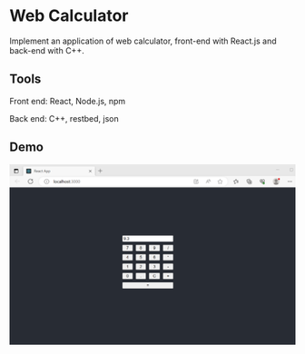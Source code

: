 # Web Calculator


Implement an application of web calculator, front-end with React.js and back-end with C++.

## Tools
Front end:
React, Node.js, npm

Back end:
C++, restbed, json

## Demo

![Screenshot](screentshot.png)